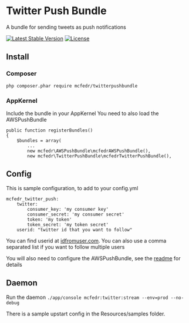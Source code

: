 # Twitter Push Bundle

A bundle for sending tweets as push notifications

[![Latest Stable Version](https://poser.pugx.org/mcfedr/twitterpushbundle/v/stable.png)](https://packagist.org/packages/mcfedr/twitterpushbundle)
[![License](https://poser.pugx.org/mcfedr/twitterpushbundle/license.png)](https://packagist.org/packages/mcfedr/twitterpushbundle)

## Install

### Composer

    php composer.phar require mcfedr/twitterpushbundle

### AppKernel

Include the bundle in your AppKernel
You need to also load the AWSPushBundle

    public function registerBundles()
    {
        $bundles = array(
            ...
            new mcfedr\AWSPushBundle\mcfedrAWSPushBundle(),
            new mcfedr\TwitterPushBundle\mcfedrTwitterPushBundle(),

## Config

This is sample configuration, to add to your config.yml

    mcfedr_twitter_push:
        twitter:
            consumer_key: 'my consumer key'
            consumer_secret: 'my consumer secret'
            token: 'my token'
            token_secret: 'my token secret'
        userid: "twitter id that you want to follow"

You can find userid at [idfromuser.com](http://idfromuser.com). You can also use a comma separated list if you want to
follow multiple users

You will also need to configure the AWSPushBundle, see the
[readme](https://github.com/mcfedr/awspushbundle/blob/master/README.md) for details

## Daemon

Run the daemon `./app/console mcfedr:twitter:stream --env=prod --no-debug`

There is a sample upstart config in the Resources/samples folder.
